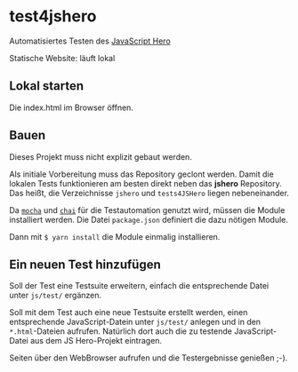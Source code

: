 # test4jshero

Automatisiertes Testen des [JavaScript Hero](http://www.jshero.net)

Statische Website: läuft lokal

## Lokal starten

Die index.html im Browser öffnen.

## Bauen

Dieses Projekt muss nicht explizit gebaut werden.

Als initiale Vorbereitung muss das Repository geclont werden. Damit die lokalen Tests funktionieren am besten direkt neben das **jshero** Repository. Das heißt, die Verzeichnisse `jshero` und `tests4JSHero` liegen nebeneinander.

Da [`mocha`](http://mochajs.org) und [`chai`](http://chaijs.com) für die Testautomation genutzt wird, müssen die Module installiert werden. Die Datei `package.json` definiert die dazu nötigen Module.

Dann mit `$ yarn install` die Module einmalig installieren.

## Ein neuen Test hinzufügen

Soll der Test eine Testsuite erweitern, einfach die entsprechende Datei unter `js/test/` ergänzen.

Soll mit dem Test auch eine neue Testsuite erstellt werden, einen entsprechende JavaScript-Datein unter `js/test/` anlegen und in den `*.html`-Dateien aufrufen. Natürlich dort auch die zu testende JavaScript-Datei aus dem JS Hero-Projekt eintragen.

Seiten über den WebBrowser aufrufen und die Testergebnisse genießen ;-).
